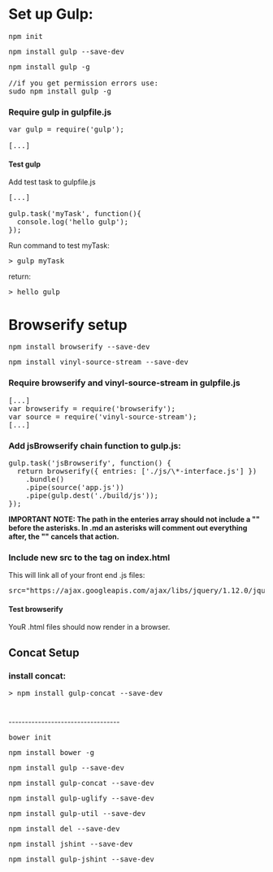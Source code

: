 # Set up Gulp:
<pre>npm init</pre>
<pre>npm install gulp --save-dev</pre>
<pre>npm install gulp -g

//if you get permission errors use:
sudo npm install gulp -g</pre>

###  Require gulp in gulpfile.js
<pre>var gulp = require('gulp');

[...]</pre>

#### Test gulp
Add test task to gulpfile.js
<pre>
[...]

gulp.task('myTask', function(){
  console.log('hello gulp');
});
</pre>
Run command to test myTask:
<pre>> gulp myTask</pre>

return:
<pre>> hello gulp</pre>

# Browserify setup

<pre>npm install browserify --save-dev</pre>
<pre>npm install vinyl-source-stream --save-dev</pre>

### Require browserify and vinyl-source-stream in gulpfile.js

<pre>[...]
var browserify = require('browserify');
var source = require('vinyl-source-stream');
[...]</pre>

### Add jsBrowserify chain function to gulp.js:

<pre>gulp.task('jsBrowserify', function() {
  return browserify({ entries: ['./js/\*-interface.js'] })
    .bundle()
    .pipe(source('app.js'))
    .pipe(gulp.dest('./build/js'));
});</pre>

<strong>IMPORTANT NOTE: The path in the enteries array should not include a "\" before the asterisks. In .md an asterisks will comment out everything after, the "\" cancels that action.</strong>


### Include new src to the <scripts> tag on index.html
This will link all of your front end .js files:

<pre>src="https://ajax.googleapis.com/ajax/libs/jquery/1.12.0/jquery.min.js"</pre>

#### Test browserify

YouR .html files should now render in a browser.

## Concat Setup

### install concat:

<pre>> npm install gulp-concat --save-dev</pre>

###



<br>----------------------------------
<pre>bower init</pre>
<pre>npm install bower -g</pre>
<pre>npm install gulp --save-dev</pre>
<pre>npm install gulp-concat --save-dev</pre>
<pre>npm install gulp-uglify --save-dev</pre>
<pre>npm install gulp-util --save-dev</pre>
<pre>npm install del --save-dev</pre>
<pre>npm install jshint --save-dev</pre>
<pre>npm install gulp-jshint --save-dev</pre>
